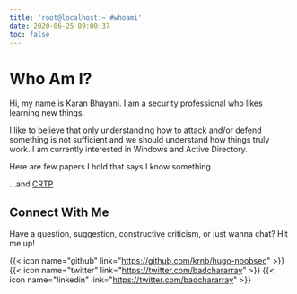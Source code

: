```yaml
---
title: 'root@localhost:~ #whoami'
date: 2020-06-25 09:00:37
toc: false
---
```


# Who Am I?

Hi, my name is Karan Bhayani. I am a security professional who likes learning new things.

I like to believe that only understanding how to attack and/or defend something is not sufficient and we should understand how things truly work. I am currently interested in Windows and Active Directory. <br>

Here are few papers I hold that says I know something

<div data-iframe-width="150" data-iframe-height="270" data-share-badge-id="efaf5918-9119-438c-ab8c-4594b9e6c00c" data-share-badge-host="https://www.youracclaim.com"></div><script type="text/javascript" async src="//cdn.youracclaim.com/assets/utilities/embed.js"></script>

<div data-iframe-width="150" data-iframe-height="270" data-share-badge-id="2fb63e51-6527-4c69-8edc-9d2d925da0df" data-share-badge-host="https://www.youracclaim.com"></div><script type="text/javascript" async src="//cdn.youracclaim.com/assets/utilities/embed.js"></script>

<div data-iframe-width="150" data-iframe-height="270" data-share-badge-id="7add6a8a-e9ff-4492-8b48-61e7d014ecca" data-share-badge-host="https://www.youracclaim.com"></div><script type="text/javascript" async src="//cdn.youracclaim.com/assets/utilities/embed.js"></script>

...and [CRTP](https://api.accredible.com/v1/frontend/credential_website_embed_image/certificate/27350501)

## Connect With Me
Have a question, suggestion, constructive criticism, or just wanna chat? Hit me up!

{{< icon name="github" link="https://github.com/krnb/hugo-noobsec" >}}
{{< icon name="twitter" link="https://twitter.com/badchararray" >}}
{{< icon name="linkedin" link="https://twitter.com/badchararray" >}}
